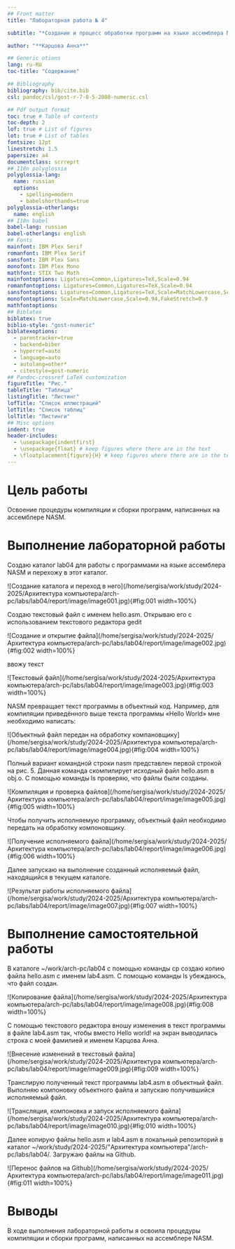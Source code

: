 ```yaml
---
## Front matter
title: "Лабораторная работа № 4"

subtitle: "*Создание и процесс обработки программ на языке ассемблера NASM*"

author: "**Карцова Анна**"

## Generic otions
lang: ru-RU
toc-title: "Содержание"

## Bibliography
bibliography: bib/cite.bib
csl: pandoc/csl/gost-r-7-0-5-2008-numeric.csl

## Pdf output format
toc: true # Table of contents
toc-depth: 2
lof: true # List of figures
lot: true # List of tables
fontsize: 12pt
linestretch: 1.5
papersize: a4
documentclass: scrreprt
## I18n polyglossia
polyglossia-lang:
  name: russian
  options:
	- spelling=modern
	- babelshorthands=true
polyglossia-otherlangs:
  name: english
## I18n babel
babel-lang: russian
babel-otherlangs: english
## Fonts
mainfont: IBM Plex Serif
romanfont: IBM Plex Serif
sansfont: IBM Plex Sans
monofont: IBM Plex Mono
mathfont: STIX Two Math
mainfontoptions: Ligatures=Common,Ligatures=TeX,Scale=0.94
romanfontoptions: Ligatures=Common,Ligatures=TeX,Scale=0.94
sansfontoptions: Ligatures=Common,Ligatures=TeX,Scale=MatchLowercase,Scale=0.94
monofontoptions: Scale=MatchLowercase,Scale=0.94,FakeStretch=0.9
mathfontoptions:
## Biblatex
biblatex: true
biblio-style: "gost-numeric"
biblatexoptions:
  - parentracker=true
  - backend=biber
  - hyperref=auto
  - language=auto
  - autolang=other*
  - citestyle=gost-numeric
## Pandoc-crossref LaTeX customization
figureTitle: "Рис."
tableTitle: "Таблица"
listingTitle: "Листинг"
lofTitle: "Список иллюстраций"
lotTitle: "Список таблиц"
lolTitle: "Листинги"
## Misc options
indent: true
header-includes:
  - \usepackage{indentfirst}
  - \usepackage{float} # keep figures where there are in the text
  - \floatplacement{figure}{H} # keep figures where there are in the text
---
```


# Цель работы

Освоение процедуры компиляции и сборки программ, написанных на ассемблере NASM.

# Выполнение лабораторной работы

Создаю каталог lab04 для работы с программами на языке ассемблера NASM и перехожу в этот каталог. 

![Создание каталога и переход в него](/home/sergisa/work/study/2024-2025/Архитектура компьютера/arch-pc/labs/lab04/report/image/image001.jpg){#fig:001 width=100%}




Создаю текстовый файл с именем hello.asm. Открываю его с использованием текстового редактора gedit

![Создание и открытие файла](/home/sergisa/work/study/2024-2025/Архитектура компьютера/arch-pc/labs/lab04/report/image/image002.jpg){#fig:002 width=100%}


ввожу текст

![Текстовый файл](/home/sergisa/work/study/2024-2025/Архитектура компьютера/arch-pc/labs/lab04/report/image/image003.jpg){#fig:003 width=100%}


NASM превращает текст программы в объектный код. Например, для компиляции приведённого выше текста программы «Hello World»  мне необходимо написать:

![Объектный файл передан на обработку компановщику](/home/sergisa/work/study/2024-2025/Архитектура компьютера/arch-pc/labs/lab04/report/image/image004.jpg){#fig:004 width=100%}


Полный вариант командной строки nasm представлен первой строкой на рис. 5. Данная команда скомпилирует исходный файл hello.asm в obj.o. С помощью команды ls проверяю, что файлы были созданы.

![Компиляция и проверка файлов](/home/sergisa/work/study/2024-2025/Архитектура компьютера/arch-pc/labs/lab04/report/image/image005.jpg){#fig:005 width=100%}

Чтобы получить исполняемую программу, объектный файл необходимо передать на обработку компоновщику.

![Получение исполняемого файла](/home/sergisa/work/study/2024-2025/Архитектура компьютера/arch-pc/labs/lab04/report/image/image006.jpg){#fig:006 width=100%}

Далее запускаю на выполнение созданный исполняемый файл, находящийся в текущем каталоге.

![Результат работы исполняемого файла](/home/sergisa/work/study/2024-2025/Архитектура компьютера/arch-pc/labs/lab04/report/image/image007.jpg){#fig:007 width=100%}


# Выполнение самостоятельной работы

В каталоге ~/work/arch-pc/lab04 с помощью команды cp создаю копию файла hello.asm с именем lab4.asm. С помощью команды ls убеждаюсь, что файл создан.

![Копирование файла](/home/sergisa/work/study/2024-2025/Архитектура компьютера/arch-pc/labs/lab04/report/image/image008.jpg){#fig:008 width=100%}


С помощью текстового редактора вношу изменения в текст программы в файле lab4.asm так, чтобы вместо Hello world! на экран выводилась строка с моей фамилией и именем Карцова Анна.

![Внесение изменений в текстовый файла](/home/sergisa/work/study/2024-2025/Архитектура компьютера/arch-pc/labs/lab04/report/image/image009.jpg){#fig:009 width=100%}


Транслирую полученный текст программы lab4.asm в объектный файл. Выполняю компоновку объектного файла и запускаю получившийся исполняемый файл.

![Трансляция, компоновка и запуск исполняемого файла](/home/sergisa/work/study/2024-2025/Архитектура компьютера/arch-pc/labs/lab04/report/image/image010.jpg){#fig:010 width=100%}

Далее копирую файлы hello.asm и lab4.asm в локальный репозиторий в каталог ~/work/study/2024-2025/"Архитектура компьютера"/arch-pc/labs/lab04/. Загружаю файлы на Github.

![Перенос файлов на Github](/home/sergisa/work/study/2024-2025/Архитектура компьютера/arch-pc/labs/lab04/report/image/image011.jpg){#fig:011 width=100%}



# Выводы

В ходе выполнения лабораторной работы я освоила процедуры компиляции и сборки программ, написанных на ассемблере NASM.



